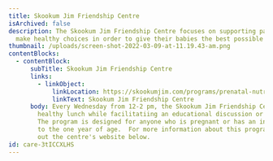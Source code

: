```yaml
---
title: Skookum Jim Friendship Centre
isArchived: false
description: The Skookum Jim Friendship Centre focuses on supporting parents to
  make healthy choices in order to give their babies the best possible start.
thumbnail: /uploads/screen-shot-2022-03-09-at-11.19.43-am.png
contentBlocks:
  - contentBlock:
      subTitle: Skookum Jim Friendship Centre
      links:
        - linkObject:
            linkLocation: https://skookumjim.com/programs/prenatal-nutrition/
            linkText: Skookum Jim Friendship Centre
      body: Every Wednesday from 12-2 pm, the Skookum Jim Friendship Centre serves a
        healthy lunch while facilitatiing an educational discussion or activity.
        The program is designed for anyone who is pregnant or has an infant up
        to the one year of age.  For more information about this program, check
        out the centre's website below.
id: care-3tICCXLHS
---
```

